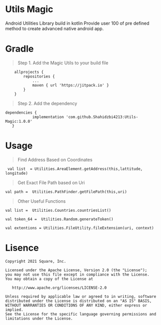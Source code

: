 # Utils Magic

Android Utilities Library build in kotlin Provide user 100 of pre defined method to create advanced native android app.

# Gradle

> Step 1. Add the Magic Utils to your build file

```
	allprojects {
		repositories {
			...
			maven { url 'https://jitpack.io' }
		}
	}
  ```
 > Step 2. Add the dependency
 
 ```
 dependencies {
	         implementation 'com.github.Shahidzbi4213:Utils-Magic:1.0.0'
	}
  ```
 
 # Usage
 > Find Address Based on Coordinates
 
 ```
  val list  = Utilities.AreaElement.getAddress(this,lattitude, longitude)
 ```

> Get Exact File Path based on Uri

```
val path =  Utilities.PathFinder.getFilePath(this,uri)

```

> Other Useful Functions 

```
val list =  Utilities.Countries.countriesList()

val token_64 =  Utilities.Random.generateToken()

val extentions = Utilities.FileUtility.fileExtension(uri, context)

```

# Lisence
```
Copyright 2021 Square, Inc.

Licensed under the Apache License, Version 2.0 (the "License");
you may not use this file except in compliance with the License.
You may obtain a copy of the License at

   http://www.apache.org/licenses/LICENSE-2.0

Unless required by applicable law or agreed to in writing, software
distributed under the License is distributed on an "AS IS" BASIS,
WITHOUT WARRANTIES OR CONDITIONS OF ANY KIND, either express or implied.
See the License for the specific language governing permissions and
limitations under the License.

```

